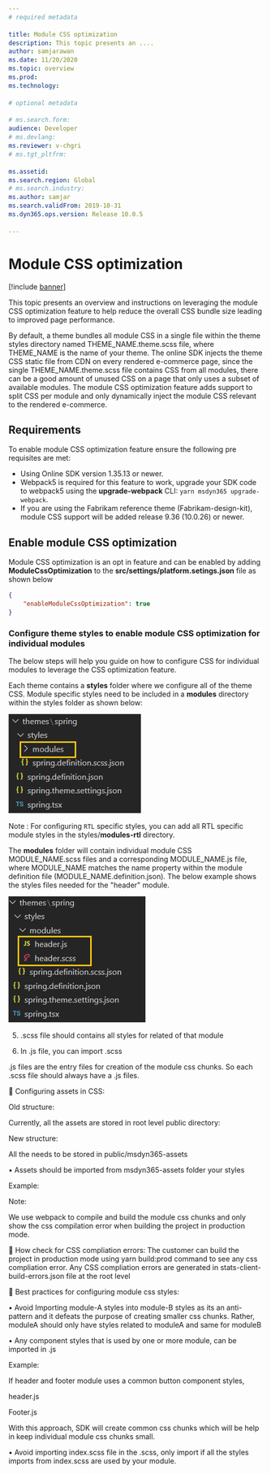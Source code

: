 ```yaml
---
# required metadata

title: Module CSS optimization
description: This topic presents an ....
author: samjarawan
ms.date: 11/20/2020
ms.topic: overview
ms.prod: 
ms.technology: 

# optional metadata

# ms.search.form: 
audience: Developer
# ms.devlang: 
ms.reviewer: v-chgri
# ms.tgt_pltfrm: 

ms.assetid: 
ms.search.region: Global
# ms.search.industry: 
ms.author: samjar
ms.search.validFrom: 2019-10-31
ms.dyn365.ops.version: Release 10.0.5

---
```

# Module CSS optimization

[!include [banner](../includes/banner.md)]

This topic presents an overview and instructions on leveraging the module CSS optimization feature to help reduce the overall CSS bundle size leading to improved page performance.  

By default, a theme bundles all module CSS in a single file within the theme styles directory named THEME_NAME.theme.scss file, where THEME_NAME is the name of your theme. The online SDK injects the theme CSS static file from CDN on every rendered e-commerce page, since the single THEME_NAME.theme.scss file contains CSS from all modules, there can be a good amount of unused CSS on a page that only uses a subset of available modules. The module CSS optimization feature adds support to split CSS per module and only dynamically inject the module CSS relevant to the rendered e-commerce.
 
## Requirements
To enable module CSS optimization feature ensure the following pre requisites are met:

* Using Online SDK version 1.35.13 or newer.
* Webpack5 is required for this feature to work, upgrade your SDK code to webpack5 using the **upgrade-webpack** CLI: ```yarn msdyn365 upgrade-webpack```.
* If you are using the Fabrikam reference theme (Fabrikam-design-kit), module CSS support will be added release 9.36 (10.0.26) or newer.
 
## Enable module CSS optimization
Module CSS optimization is an opt in feature and can be enabled by adding **ModuleCssOptimization** to the **src/settings/platform.setings.json** file as shown below

```json
{
    "enableModuleCssOptimization": true
}
```

### Configure theme styles to enable module CSS optimization for individual modules
 
The below steps will help you guide on how to configure CSS for individual modules to leverage the CSS optimization feature.
 
Each theme contains a **styles** folder where we configure all of the theme CSS.  Module specific styles need to be included in a **modules** directory within the styles folder as shown below:

![styles](media/css-optimization-1.png)

Note : For configuring `RTL` specific styles, you can add all RTL specific module styles in the styles/**modules-rtl** directory.
 
The **modules** folder will contain individual module CSS MODULE_NAME.scss files and a corresponding MODULE_NAME.js file, where MODULE_NAME matches the name property within the module definition file (MODULE_NAME.definition.json).  The below example shows the styles files needed for the "header" module.
 
![styles](media/css-optimization-2.png)
 
5.	<moduleName>.scss  file should contains all styles for related of that module
 
 
 
 
 
6.	In <moduleName>.js file, you can import <moduleName>.scss
 
 
 
<moduleName>.js files are the entry files for creation of the module css chunks. So each <moduleName>.scss file should always have a <moduleName>.js files.
 
	Configuring assets in CSS:
 
Old structure: 
 
Currently, all the assets are stored in root level public directory:
 
 
 
 
New structure:
 
All the needs to be stored in public/msdyn365-assets
 
 
 
•	Assets should be imported from msdyn365-assets folder your styles
 
Example:
 
 
 
Note: 
 
We use webpack to compile and build the module css chunks and only show the css compilation error when building the project in production mode. 
 
	How check for CSS compliation errors:
The customer can build the project in production mode using yarn build:prod command to see any css compliation error. Any CSS compliation errors are generated in stats-client-build-errors.json file at the root level

	Best practices for configuring module css styles:
 
•	Avoid Importing module-A styles into module-B styles as its an anti-pattern and it defeats the purpose of creating smaller css chunks. Rather, moduleA should only have styles related to moduleA and same for moduleB
 
•	Any component styles that is used by one or more module, can be imported in <moduleName>.js 
 
Example: 
 
If header and footer module uses a common button component styles,
 
header.js
 
 
Footer.js
 
 
 
With this approach, SDK will create common css chunks which will be help in keep individual module css chunks small.
 
•	Avoid importing index.scss file in the <moduleName>.scss, only import if all the styles imports from index.scss are used by your module.

